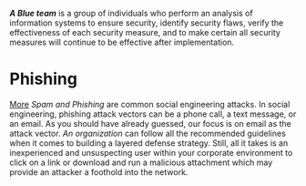 ***A Blue team*** is a group of individuals who perform an analysis of information systems to ensure security, identify security flaws, verify the effectiveness of each security measure, and to make certain all security measures will continue to be effective after implementation.

# Phishing
[More](Phishing) *Spam and Phishing* are common social engineering attacks. In social engineering, phishing attack vectors can be a phone call, a text message, or an email. As you should have already guessed, our focus is on email as the attack vector.
*An organization* can follow all the recommended guidelines when it comes to building a layered defense strategy. Still, all it takes is an inexperienced and unsuspecting user within your corporate environment to click on a link or download and run a malicious attachment which may provide an attacker a foothold into the network.
